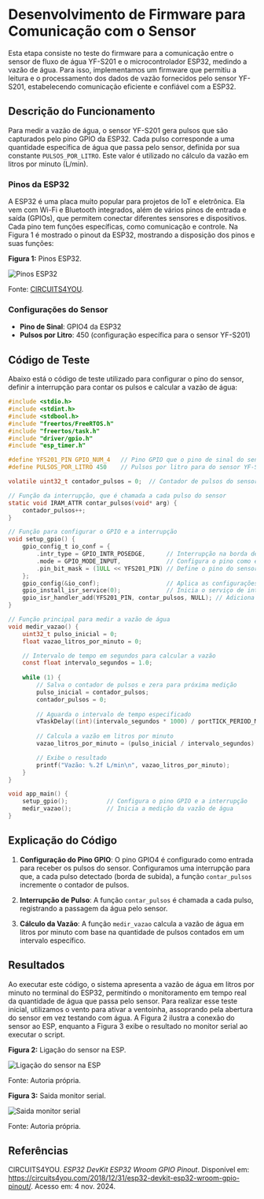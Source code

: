 # Desenvolvimento de Firmware para Comunicação com o Sensor

Esta etapa consiste no teste do firmware para a comunicação entre o sensor de fluxo de água YF-S201 e o microcontrolador 
ESP32, medindo a vazão de água. Para isso, implementamos um firmware que permitiu a leitura e o processamento dos 
dados de vazão fornecidos pelo sensor YF-S201, estabelecendo comunicação eficiente e confiável com a ESP32.

## Descrição do Funcionamento

Para medir a vazão de água, o sensor YF-S201 gera pulsos que são capturados pelo pino GPIO da ESP32. Cada pulso corresponde 
a uma quantidade específica de água que passa pelo sensor, definida por sua constante `PULSOS_POR_LITRO`. Este valor é 
utilizado no cálculo da vazão em litros por minuto (L/min).

### Pinos da ESP32

A ESP32 é uma placa muito popular para projetos de IoT e eletrônica. Ela vem com Wi-Fi e Bluetooth integrados, 
além de vários pinos de entrada e saída (GPIOs), que permitem conectar diferentes sensores e dispositivos. 
Cada pino tem funções específicas, como comunicação e controle. Na Figura 1 é mostrado o pinout da ESP32, 
mostrando a disposição dos pinos e suas funções:

**Figura 1:** Pinos ESP32.

![Pinos ESP32](https://i0.wp.com/circuits4you.com/wp-content/uploads/2018/12/ESP32-Pinout.jpg?w=758&ssl=1)

Fonte: [CIRCUITS4YOU](https://circuits4you.com/2018/12/31/esp32-devkit-esp32-wroom-gpio-pinout/).

### Configurações do Sensor

- **Pino de Sinal**: GPIO4 da ESP32
- **Pulsos por Litro**: 450 (configuração específica para o sensor YF-S201)

## Código de Teste

Abaixo está o código de teste utilizado para configurar o pino do sensor, definir a interrupção para contar os pulsos e 
calcular a vazão de água:

```c
#include <stdio.h>
#include <stdint.h>
#include <stdbool.h>
#include "freertos/FreeRTOS.h"
#include "freertos/task.h"
#include "driver/gpio.h"
#include "esp_timer.h"

#define YFS201_PIN GPIO_NUM_4   // Pino GPIO que o pino de sinal do sensor é conectado
#define PULSOS_POR_LITRO 450    // Pulsos por litro para do sensor YF-S201

volatile uint32_t contador_pulsos = 0;  // Contador de pulsos do sensor

// Função da interrupção, que é chamada a cada pulso do sensor
static void IRAM_ATTR contar_pulsos(void* arg) {
    contador_pulsos++;
}

// Função para configurar o GPIO e a interrupção
void setup_gpio() {
    gpio_config_t io_conf = {
        .intr_type = GPIO_INTR_POSEDGE,      // Interrupção na borda de subida
        .mode = GPIO_MODE_INPUT,             // Configura o pino como entrada
        .pin_bit_mask = (1ULL << YFS201_PIN) // Define o pino do sensor
    };
    gpio_config(&io_conf);                   // Aplica as configurações
    gpio_install_isr_service(0);             // Inicia o serviço de interrupção
    gpio_isr_handler_add(YFS201_PIN, contar_pulsos, NULL); // Adiciona a interrupção
}

// Função principal para medir a vazão de água
void medir_vazao() {
    uint32_t pulso_inicial = 0;
    float vazao_litros_por_minuto = 0;

    // Intervalo de tempo em segundos para calcular a vazão 
    const float intervalo_segundos = 1.0;
    
    while (1) {
        // Salva o contador de pulsos e zera para próxima medição
        pulso_inicial = contador_pulsos;
        contador_pulsos = 0;
        
        // Aguarda o intervalo de tempo especificado
        vTaskDelay((int)(intervalo_segundos * 1000) / portTICK_PERIOD_MS);
        
        // Calcula a vazão em litros por minuto 
        vazao_litros_por_minuto = (pulso_inicial / intervalo_segundos) * (60.0 / PULSOS_POR_LITRO);

        // Exibe o resultado
        printf("Vazão: %.2f L/min\n", vazao_litros_por_minuto);
    }
}

void app_main() {
    setup_gpio();           // Configura o pino GPIO e a interrupção
    medir_vazao();          // Inicia a medição da vazão de água
}
```

## Explicação do Código

1. **Configuração do Pino GPIO**: O pino GPIO4 é configurado como entrada para receber os pulsos do sensor.
Configuramos uma interrupção para que, a cada pulso detectado (borda de subida), a função `contar_pulsos` incremente o
contador de pulsos.

4. **Interrupção de Pulso**: A função `contar_pulsos` é chamada a cada pulso, registrando a passagem da água pelo sensor.

5. **Cálculo da Vazão**: A função `medir_vazao` calcula a vazão de água em litros por minuto com base na quantidade de
pulsos contados em um intervalo específico.

## Resultados

Ao executar este código, o sistema apresenta a vazão de água em litros por minuto no terminal do ESP32, permitindo o monitoramento 
em tempo real da quantidade de água que passa pelo sensor. Para realizar esse teste inicial, utilizamos o vento para ativar a 
ventoinha, assoprando pela abertura do sensor em vez testando com água. A Figura 2 ilustra a conexão do sensor ao ESP, enquanto
a Figura 3 exibe o resultado no monitor serial ao executar o script.

**Figura 2:** Ligação do sensor na ESP.

![Ligação do sensor na ESP]()

Fonte: Autoria própria.

**Figura 3:** Saida monitor serial.

![Saida monitor serial]()

Fonte: Autoria própria.

## Referências

CIRCUITS4YOU. *ESP32 DevKit ESP32 Wroom GPIO Pinout*. Disponível em: https://circuits4you.com/2018/12/31/esp32-devkit-esp32-wroom-gpio-pinout/. Acesso em: 4 nov. 2024.
